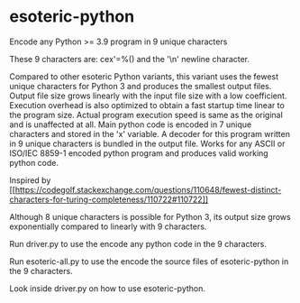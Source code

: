 # esoteric-python
Encode any Python >= 3.9 program in 9 unique characters

These 9 characters are: cex'=%() and the '\n' newline character.

Compared to other esoteric Python variants, this variant uses the fewest unique characters for Python 3 and produces the smallest output files. Output file size grows linearly with the input file size with a low coefficient. Execution overhead is also optimized to obtain a fast startup time linear to the program size. Actual program execution speed is same as the original and is unaffected at all. Main python code is encoded in 7 unique characters and stored in the 'x' variable. A decoder for this program written in 9 unique characters is bundled in the output file. Works for any ASCII or ISO/IEC 8859-1 encoded python program and produces valid working python code.

Inspired by [[https://codegolf.stackexchange.com/questions/110648/fewest-distinct-characters-for-turing-completeness/110722#110722]]

Although 8 unique characters is possible for Python 3, its output size grows exponentially compared to linearly with 9 characters.

Run driver.py to use the encode any python code in the 9 characters.

Run esoteric-all.py to use the encode the source files of esoteric-python in the 9 characters.

Look inside driver.py on how to use esoteric-python.

